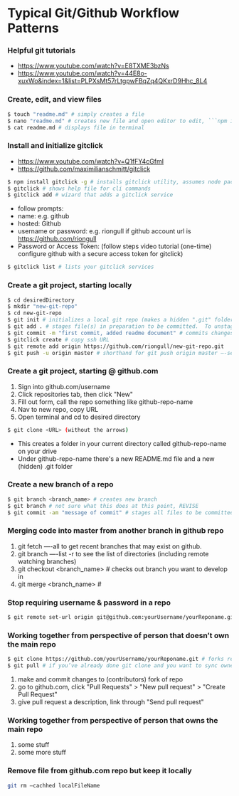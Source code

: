 # Typical Git/Github Workflow Patterns

### Helpful git tutorials
* https://www.youtube.com/watch?v=E8TXME3bzNs
* https://www.youtube.com/watch?v=44E8o-xuxWo&index=1&list=PLPXsMt57rLtgpwFBqZq4QKxrD9Hhc_8L4

### Create, edit, and view files
``` sh
$ touch "readme.md" # simply creates a file
$ nano "readme.md" # creates new file and open editor to edit, ```npm install nano``` to get nano
$ cat readme.md # displays file in terminal
```

### Install and initialize gitclick
* https://www.youtube.com/watch?v=Q1fFY4cGfmI
* https://github.com/maximilianschmitt/gitclick
``` sh
$ npm install gitclick -g # installs gitclick utility, assumes node package manager is installed
$ gitclick # shows help file for cli commands
$ gitclick add # wizard that adds a gitclick service
```
* follow prompts:
* name: e.g. github
* hosted: Github
* username or password: <username> e.g. riongull if github account url is https://github.com/riongull
* Password or Access Token: (follow steps video tutorial (one-time) configure github with a secure access token for gitclick)
``` sh
$ gitclick list # lists your gitclick services
```

### Create a git project, starting locally
``` sh
$ cd desiredDirectory
$ mkdir "new-git-repo"
$ cd new-git-repo
$ git init # initializes a local git repo (makes a hidden ".git" folder in your present directory), assumes git is installed on computer already
$ git add . # stages file(s) in preparation to be committed.  To unstage a file, use 'git reset HEAD README.MD’
$ git commit -m "first commit, added readme document" # commits changes in preparation to be pushed to github.com.  To remove this commit and modify the file, use 'git reset --soft HEAD~1' and commit and add the file again.
$ gitclick create # copy ssh URL
$ git remote add origin https://github.com/riongull/new-git-repo.git
$ git push -u origin master # shorthand for git push origin master —-set-upstream, I think
```

### Create a git project, starting @ github.com
1. Sign into github.com/username
2. Click repositories tab, then click "New"
3. Fill out form, call the repo something like github-repo-name
4. Nav to new repo, copy URL
5. Open terminal and cd to desired directory
``` sh
$ git clone <URL> (without the arrows)
```
* This creates a folder in your current directory called github-repo-name on your drive
* Under github-repo-name there's a new README.md file and a new (hidden) .git folder

### Create a new branch of a repo
``` sh
$ git branch <branch_name> # creates new branch
$ git branch # not sure what this does at this point, REVISE
$ git commit -am "message of commit" # stages all files to be committed, then commits a branch with the message.
```

### Merging code into master from another branch in github repo
1. git fetch —-all to get recent branches that may exist on github.
2. git branch —-list -r  to see the list of directories (including remote watching branches)
3. git checkout <branch_name> # checks out branch you want to develop in
4. git merge <branch_name> #

### Stop requiring username & password in a repo
``` sh
$ git remote set-url origin git@github.com:yourUsername/yourReponame.git
```
### Working together from perspective of person that doesn’t own the main repo
``` sh
$ git clone https://github.com/yourUsername/yourReponame.git # forks repo you want to work
$ git pull # if you’ve already done git clone and you want to sync owner’s changes to your local drive
```
1. make and commit changes to (contributors) fork of repo
2. go to github.com, click "Pull Requests" > "New pull request" > "Create Pull Request"
3. give pull request a description, link through "Send pull request"

### Working together from perspective of person that owns the main repo
1. some stuff
2. some more stuff

### Remove file from github.com repo but keep it locally
``` sh
git rm —cachhed localFileName
```
